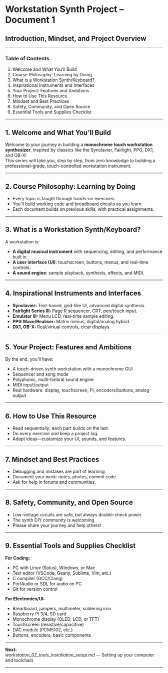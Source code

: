 # Workstation Synth Project – Document 1  
## Introduction, Mindset, and Project Overview

---

### Table of Contents

1. Welcome and What You’ll Build
2. Course Philosophy: Learning by Doing
3. What is a Workstation Synth/Keyboard?
4. Inspirational Instruments and Interfaces
5. Your Project: Features and Ambitions
6. How to Use This Resource
7. Mindset and Best Practices
8. Safety, Community, and Open Source
9. Essential Tools and Supplies Checklist

---

## 1. Welcome and What You’ll Build

Welcome to your journey in building a **monochrome touch workstation synthesizer**, inspired by classics like the Synclavier, Fairlight, PPG, DX1, and OB-X!  
This series will take you, step by step, from zero knowledge to building a professional-grade, touch-controlled workstation instrument.

---

## 2. Course Philosophy: Learning by Doing

- Every topic is taught through hands-on exercises.
- You’ll build working code and breadboard circuits as you learn.
- Each document builds on previous skills, with practical assignments.

---

## 3. What is a Workstation Synth/Keyboard?

A workstation is:
- **A digital musical instrument** with sequencing, editing, and performance built in.
- **A user interface (UI)**: touchscreen, buttons, menus, and real-time controls.
- **A sound engine**: sample playback, synthesis, effects, and MIDI.

---

## 4. Inspirational Instruments and Interfaces

- **Synclavier:** Text-based, grid-like UI, advanced digital synthesis.
- **Fairlight Series III:** Page R sequencer, CRT, pen/touch input.
- **Emulator III:** Menu LCD, real-time sample editing.
- **PPG Wave/Realiser:** Matrix menus, digital/analog hybrid.
- **DX1, OB-X:** Real/virtual controls, clear displays.

---

## 5. Your Project: Features and Ambitions

By the end, you’ll have:
- A touch-driven synth workstation with a monochrome GUI
- Sequencer and song mode
- Polyphonic, multi-timbral sound engine
- MIDI input/output
- Real hardware: display, touchscreen, Pi, encoders/buttons, analog output

---

## 6. How to Use This Resource

- Read sequentially; each part builds on the last.
- Do every exercise and keep a project log.
- Adapt ideas—customize your UI, sounds, and features.

---

## 7. Mindset and Best Practices

- Debugging and mistakes are part of learning.
- Document your work: notes, photos, commit code.
- Ask for help in forums and communities.

---

## 8. Safety, Community, and Open Source

- Low-voltage circuits are safe, but always double-check power.
- The synth DIY community is welcoming.
- Please share your journey and help others!

---

## 9. Essential Tools and Supplies Checklist

**For Coding:**
- PC with Linux (Solus), Windows, or Mac
- Text editor (VSCode, Geany, Sublime, Vim, etc.)
- C compiler (GCC/Clang)
- PortAudio or SDL for audio on PC
- Git for version control

**For Electronics/UI:**
- Breadboard, jumpers, multimeter, soldering iron
- Raspberry Pi 3/4, SD card
- Monochrome display (OLED, LCD, or TFT)
- Touchscreen (resistive/capacitive)
- DAC module (PCM5102, etc.)
- Buttons, encoders, basic components

---

**Next:**  
*workstation_02_tools_installation_setup.md* — Setting up your computer and toolchain.

---